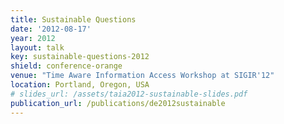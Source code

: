 ```yaml
---
title: Sustainable Questions
date: '2012-08-17'
year: 2012
layout: talk
key: sustainable-questions-2012
shield: conference-orange
venue: "Time Aware Information Access Workshop at SIGIR'12"
location: Portland, Oregon, USA
# slides_url: /assets/taia2012-sustainable-slides.pdf
publication_url: /publications/de2012sustainable
---
```

